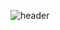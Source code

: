 ![header](https://capsule-render.vercel.app/api?type=waving&color=auto&height=300&section=header&text=yeosu623's%20\nplayground&fontSize=90)
